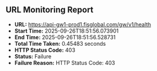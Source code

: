 ## URL Monitoring Report

- **URL:** https://api-gw1-prod1.fisglobal.com/gw/v1/health
- **Start Time:** 2025-09-26T18:51:56.073901
- **End Time:** 2025-09-26T18:51:56.528731
- **Total Time Taken:** 0.45483 seconds
- **HTTP Status Code:** 403
- **Status:** Failure
- **Failure Reason:** HTTP Status Code: 403
